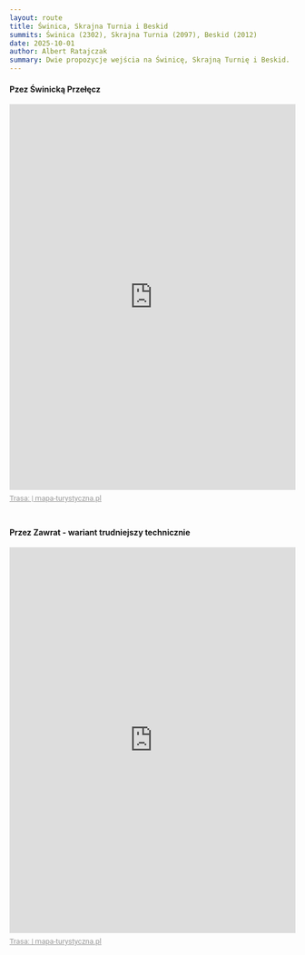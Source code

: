```yaml
---
layout: route
title: Świnica, Skrajna Turnia i Beskid
summits: Świnica (2302), Skrajna Turnia (2097), Beskid (2012)
date: 2025-10-01
author: Albert Ratajczak
summary: Dwie propozycje wejścia na Świnicę, Skrajną Turnię i Beskid.
---
```


#### Pzez Świnicką Przełęcz

<div style="max-width:100%;overflow:hidden;margin:0 auto;min-width:300px;"><iframe src="https://mapa-turystyczna.pl/map/widget/route/h1l0p1/136sj.html" height="680" style="width:100%;border:0;" loading="lazy"></iframe><a href="https://mapa-turystyczna.pl/route/136sj?utm_source=external_web&amp;utm_medium=widget&amp;utm_campaign=route_widget" target="_blank" rel="noopener" style="color:#999;padding:7px 0;font-size: 13px;font-family:Roboto,Arial,sans-serif;display: inline-block;">Trasa:  | mapa-turystyczna.pl</a></div>

<br />

#### Przez Zawrat - wariant trudniejszy technicznie 

<div style="max-width:100%;overflow:hidden;margin:0 auto;min-width:300px;"><iframe src="https://mapa-turystyczna.pl/map/widget/route/h1l0p1/136a2.html" height="680" style="width:100%;border:0;" loading="lazy"></iframe><a href="https://mapa-turystyczna.pl/route/136a2?utm_source=external_web&amp;utm_medium=widget&amp;utm_campaign=route_widget" target="_blank" rel="noopener" style="color:#999;padding:7px 0;font-size: 13px;font-family:Roboto,Arial,sans-serif;display: inline-block;">Trasa:  | mapa-turystyczna.pl</a></div>